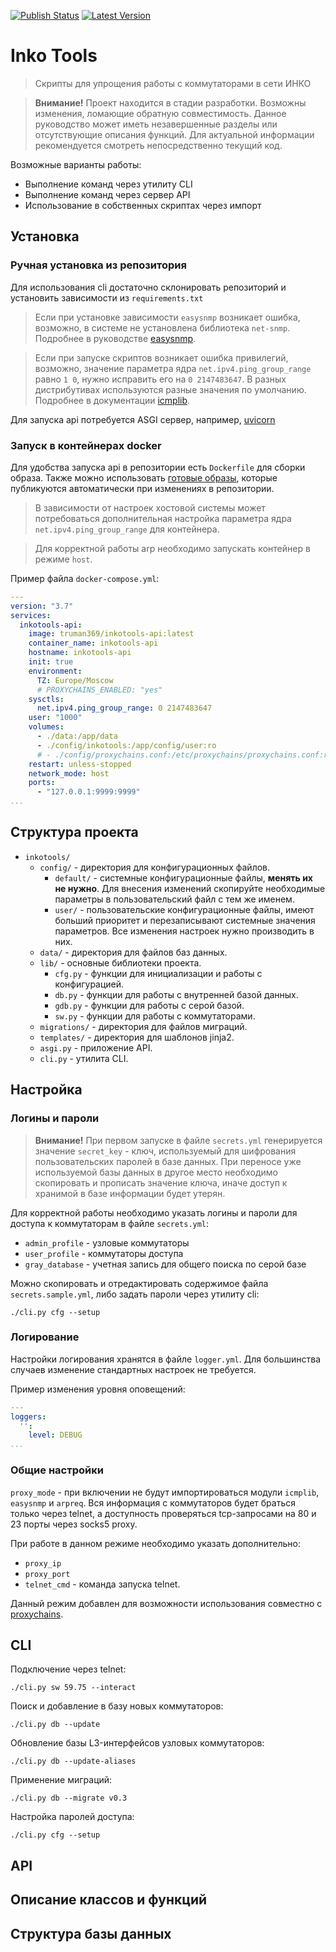 [![Publish Status](https://img.shields.io/github/workflow/status/truman369/inkotools-api/Publish%20to%20Docker%20Hub?label=publish&logo=docker&style=plastic)](https://hub.docker.com/r/truman369/inkotools-api/tags)
[![Latest Version](https://img.shields.io/docker/v/truman369/inkotools-api?label=latest&logo=github&sort=semver&style=plastic)](https://github.com/truman369/inkotools-api/tags)
# Inko Tools 
> Скрипты для упрощения работы с коммутаторами в сети ИНКО

> **Внимание!** Проект находится в стадии разработки. Возможны изменения, ломающие обратную совместимость. Данное руководство может иметь незавершенные разделы или отсутствующие описания функций. Для актуальной информации рекомендуется смотреть непосредственно текущий код.

Возможные варианты работы:
- Выполнение команд через утилиту CLI
- Выполнение команд через сервер API
- Использование в собственных скриптах через импорт

## Установка

### Ручная установка из репозитория

Для использования cli достаточно склонировать репозиторий и установить зависимости из `requirements.txt`

> Если при установке зависимости `easysnmp` возникает ошибка, возможно, в системе не установлена библиотека `net-snmp`. Подробнее в руководстве [easysnmp](https://easysnmp.readthedocs.io/en/latest/#installation).

> Если при запуске скриптов возникает ошибка привилегий, возможно, значение параметра ядра `net.ipv4.ping_group_range` равно `1 0`, нужно исправить его на `0 2147483647`. В разных дистрибутивах используются разные значения по умолчанию. Подробнее в документации [icmplib](https://github.com/ValentinBELYN/icmplib/blob/main/docs/6-use-icmplib-without-privileges.md).

Для запуска api потребуется ASGI сервер, например, [uvicorn](https://github.com/encode/uvicorn)

### Запуск в контейнерах docker

Для удобства запуска api в репозитории есть `Dockerfile` для сборки образа. Также можно использовать [готовые образы](https://hub.docker.com/r/truman369/inkotools-api/tags), которые публикуются автоматически при изменениях в репозитории.

> В зависимости от настроек хостовой системы может потребоваться дополнительная настройка параметра ядра `net.ipv4.ping_group_range` для контейнера.

> Для корректной работы arp необходимо запускать контейнер в режиме `host`.

Пример файла `docker-compose.yml`:
```yaml
---
version: "3.7"
services:
  inkotools-api:
    image: truman369/inkotools-api:latest
    container_name: inkotools-api
    hostname: inkotools-api
    init: true
    environment:
      TZ: Europe/Moscow
      # PROXYCHAINS_ENABLED: "yes"
    sysctls:
      net.ipv4.ping_group_range: 0 2147483647
    user: "1000"
    volumes:
      - ./data:/app/data
      - ./config/inkotools:/app/config/user:ro
      # - ./config/proxychains.conf:/etc/proxychains/proxychains.conf:ro
    restart: unless-stopped
    network_mode: host
    ports:
      - "127.0.0.1:9999:9999"
...
```

## Структура проекта
- `inkotools/`
  - `config/` - директория для конфигурационных файлов.
    - `default/` - системные конфигурационные файлы, **менять их не нужно**. Для внесения изменений скопируйте необходимые параметры в пользовательский файл с тем же именем.
    - `user/` - пользовательские конфигурационные файлы, имеют больший приоритет и перезаписывают системные значения параметров. Все изменения настроек нужно производить в них. 
  - `data/` - директория для файлов баз данных.
  - `lib/` - основные библиотеки проекта.
    - `cfg.py` - функции для инициализации и работы с конфигурацией.
    - `db.py` - функции для работы с внутренней базой данных.
    - `gdb.py` - функции для работы с серой базой.
    - `sw.py` - функции для работы с коммутаторами.
  - `migrations/` - директория для файлов миграций.
  - `templates/` - директория для шаблонов jinja2.
  - `asgi.py` - приложение API.
  - `cli.py` - утилита CLI.

## Настройка

### Логины и пароли

> **Внимание!** При первом запуске в файле `secrets.yml` генерируется значение `secret_key` - ключ, используемый для шифрования пользовательских паролей в базе данных. При переносе уже используемой базы данных в другое место необходимо скопировать и прописать значение ключа, иначе доступ к хранимой в базе информации будет утерян.

Для корректной работы необходимо указать логины и пароли для доступа к коммутаторам в файле `secrets.yml`:
- `admin_profile` - узловые коммутаторы
- `user_profile` - коммутаторы доступа
- `gray_database` - учетная запись для общего поиска по серой базе

Можно скопировать и отредактировать содержимое файла `secrets.sample.yml`, либо задать пароли через утилиту cli:
```shell
./cli.py cfg --setup
```

### Логирование

Настройки логирования хранятся в файле `logger.yml`. Для большинства случаев изменение стандартных настроек не требуется.

Пример изменения уровня оповещений:
```yaml
---
loggers:
  '':
    level: DEBUG
...
```

### Общие настройки
<!-- TODO: описание всех настроек -->
`proxy_mode` - при включении не будут импортироваться модули `icmplib`, `easysnmp` и `arpreq`. Вся информация с коммутаторов будет браться только через telnet, а доступность проверяться tcp-запросами на 80 и 23 порты через socks5 proxy.

При работе в данном режиме необходимо указать дополнительно:
- `proxy_ip`
- `proxy_port`
- `telnet_cmd` - команда запуска telnet.

Данный режим добавлен для возможности использования совместно с [proxychains](https://github.com/rofl0r/proxychains-ng).

## CLI

Подключение через telnet:
```shell
./cli.py sw 59.75 --interact
```

Поиск и добавление в базу новых коммутаторов:
```shell
./cli.py db --update
```

Обновление базы L3-интерфейсов узловых коммутаторов:
```shell
./cli.py db --update-aliases
```

Применение миграций:
```shell
./cli.py db --migrate v0.3
```

Настройка паролей доступа:
```shell
./cli.py cfg --setup
```

## API

## Описание классов и функций

## Структура базы данных
